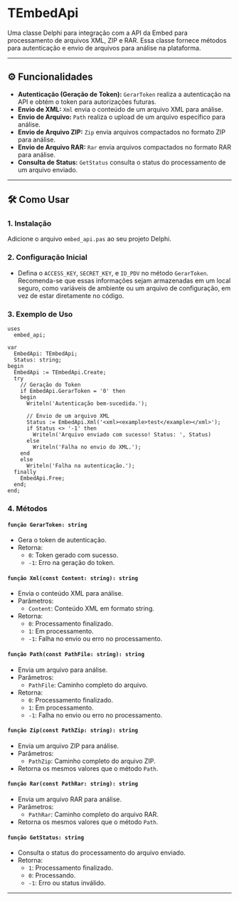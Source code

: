 
# TEmbedApi

Uma classe Delphi para integração com a API da Embed para processamento de arquivos XML, ZIP e RAR. Essa classe fornece métodos para autenticação e envio de arquivos para análise na plataforma.

---

## ⚙️ Funcionalidades

- **Autenticação (Geração de Token):** `GerarToken` realiza a autenticação na API e obtém o token para autorizações futuras.
- **Envio de XML:** `Xml` envia o conteúdo de um arquivo XML para análise.
- **Envio de Arquivo:** `Path` realiza o upload de um arquivo específico para análise.
- **Envio de Arquivo ZIP:** `Zip` envia arquivos compactados no formato ZIP para análise.
- **Envio de Arquivo RAR:** `Rar` envia arquivos compactados no formato RAR para análise.
- **Consulta de Status:** `GetStatus` consulta o status do processamento de um arquivo enviado.

---

## 🛠️ Como Usar

### 1. Instalação

Adicione o arquivo `embed_api.pas` ao seu projeto Delphi.

### 2. Configuração Inicial

- Defina o `ACCESS_KEY`, `SECRET_KEY`, e `ID_PDV` no método `GerarToken`. Recomenda-se que essas informações sejam armazenadas em um local seguro, como variáveis de ambiente ou um arquivo de configuração, em vez de estar diretamente no código.

### 3. Exemplo de Uso

```delphi
uses
  embed_api;

var
  EmbedApi: TEmbedApi;
  Status: string;
begin
  EmbedApi := TEmbedApi.Create;
  try
    // Geração do Token
    if EmbedApi.GerarToken = '0' then
    begin
      Writeln('Autenticação bem-sucedida.');

      // Envio de um arquivo XML
      Status := EmbedApi.Xml('<xml><example>test</example></xml>');
      if Status <> '-1' then
        Writeln('Arquivo enviado com sucesso! Status: ', Status)
      else
        Writeln('Falha no envio do XML.');
    end
    else
      Writeln('Falha na autenticação.');
  finally
    EmbedApi.Free;
  end;
end;
```

### 4. Métodos

#### `função GerarToken: string`
- Gera o token de autenticação.
- Retorna:
  - `0`: Token gerado com sucesso.
  - `-1`: Erro na geração do token.

#### `função Xml(const Content: string): string`
- Envia o conteúdo XML para análise.
- Parâmetros:
  - `Content`: Conteúdo XML em formato string.
- Retorna:
  - `0`: Processamento finalizado.
  - `1`: Em processamento.
  - `-1`: Falha no envio ou erro no processamento.

#### `função Path(const PathFile: string): string`
- Envia um arquivo para análise.
- Parâmetros:
  - `PathFile`: Caminho completo do arquivo.
- Retorna:
  - `0`: Processamento finalizado.
  - `1`: Em processamento.
  - `-1`: Falha no envio ou erro no processamento.

#### `função Zip(const PathZip: string): string`
- Envia um arquivo ZIP para análise.
- Parâmetros:
  - `PathZip`: Caminho completo do arquivo ZIP.
- Retorna os mesmos valores que o método `Path`.

#### `função Rar(const PathRar: string): string`
- Envia um arquivo RAR para análise.
- Parâmetros:
  - `PathRar`: Caminho completo do arquivo RAR.
- Retorna os mesmos valores que o método `Path`.

#### `função GetStatus: string`
- Consulta o status do processamento do arquivo enviado.
- Retorna:
  - `1`: Processamento finalizado.
  - `0`: Processando.
  - `-1`: Erro ou status inválido.

---

